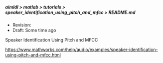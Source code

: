 ##### aimldl > matlab > tutorials > speaker_identification_using_pitch_and_mfcc > README.md
* Revision:
* Draft: Some time ago

Speaker Identification Using Pitch and MFCC

https://www.mathworks.com/help/audio/examples/speaker-identification-using-pitch-and-mfcc.html
